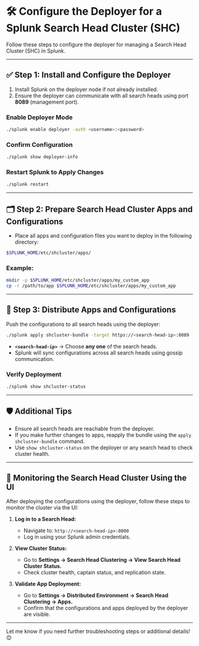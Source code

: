 # 🛠️ Configure the Deployer for a Splunk Search Head Cluster (SHC)

Follow these steps to configure the deployer for managing a Search Head Cluster (SHC) in Splunk.

---

## ✅ Step 1: Install and Configure the Deployer

1. Install Splunk on the deployer node if not already installed.
2. Ensure the deployer can communicate with all search heads using port **8089** (management port).

### Enable Deployer Mode
```bash
./splunk enable deployer -auth <username>:<password>
```

### Confirm Configuration
```bash
./splunk show deployer-info
```

### Restart Splunk to Apply Changes
```bash
./splunk restart
```

---

## 🗂 Step 2: Prepare Search Head Cluster Apps and Configurations

- Place all apps and configuration files you want to deploy in the following directory:

```bash
$SPLUNK_HOME/etc/shcluster/apps/
```

### Example:
```bash
mkdir -p $SPLUNK_HOME/etc/shcluster/apps/my_custom_app
cp -r /path/to/app $SPLUNK_HOME/etc/shcluster/apps/my_custom_app
```

---

## 🚀 Step 3: Distribute Apps and Configurations

Push the configurations to all search heads using the deployer:

```bash
./splunk apply shcluster-bundle -target https://<search-head-ip>:8089 -auth <username>:<password>
```

- **`<search-head-ip>`** → Choose **any one** of the search heads.
- Splunk will sync configurations across all search heads using gossip communication.

### Verify Deployment
```bash
./splunk show shcluster-status
```

---

## 🛡️ Additional Tips

- Ensure all search heads are reachable from the deployer.
- If you make further changes to apps, reapply the bundle using the `apply shcluster-bundle` command.
- Use `show shcluster-status` on the deployer or any search head to check cluster health.

---

## 🎯 Monitoring the Search Head Cluster Using the UI

After deploying the configurations using the deployer, follow these steps to monitor the cluster via the UI:

1. **Log in to a Search Head:**
    - Navigate to: `http://<search-head-ip>:8000`
    - Log in using your Splunk admin credentials.

2. **View Cluster Status:**
    - Go to **Settings → Search Head Clustering → View Search Head Cluster Status.**
    - Check cluster health, captain status, and replication state.

3. **Validate App Deployment:**
    - Go to **Settings → Distributed Environment → Search Head Clustering → Apps.**
    - Confirm that the configurations and apps deployed by the deployer are visible.

---

Let me know if you need further troubleshooting steps or additional details! 😊

